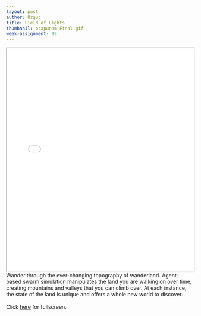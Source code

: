 ```yaml
---
layout: post
author: Ozguc
title: Field of Lights
thumbnail: ocapunam-Final.gif
week-assignment: 99
---
```


<iframe width="100%" height="600" src="/code/ocapunam-final/"></iframe>
<div id="text">
Wander through the ever-changing topography of wanderland. Agent-based swarm simulation manipulates the land you are walking on over time, creating mountains and valleys that you can climb over. At each instance, the state of the land is unique and offers a whole new world to discover.
<br />
<br />
Click <a href="../code/ocapunam-final/">here</a> for fullscreen.
</div>

